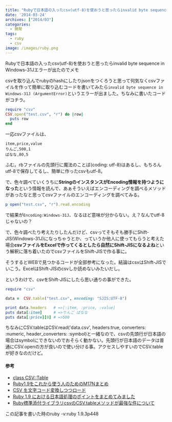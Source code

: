 ```yaml
---
title: "Rubyで日本語の入ったcsv(utf-8)を使おうと思ったらinvalid byte sequence in Windows-31Jエラーが出たのでメモ"
date: '2014-03-24'
archives: ["2014/03"]
categories:
  - 開発
tags:
  - ruby
  - csv
image: /images/ruby.png
---
```

Rubyで日本語の入ったcsv(utf-8)を使おうと思ったらinvalid byte sequence in Windows-31Jエラーが出たのでメモ

<!--more-->

csvを取り込んでrubyのhashにしたりjsonをつくろうと思って何気なくcsvファイルを作って簡単に取り込むコードを書いてみたら`invalid byte sequence in Windows-31J (ArgumentError)`というエラーが出ました。ちなみに書いたコードがコチラ。

```ruby
require "csv"
CSV.open("test.csv", "r") do |row|
  puts row
end
```

一応csvファイルは、

```csv
item,price,value
りんご,500,1
ばなな,80,5
```

ふむ。rbファイルの先頭行に魔法のことば(coding: utf-8)はあるし、もちろんutf-8で保存してるし、簡単に作ったcsvもutf-8。

で、色々調べていくうちに**StringのインスタンスがEncoding情報を持つようになった**という情報を読んで、あぁそういえばエンコーディングを調べるメソッドがあったなと思ってcsvファイルのエンコーディングを調べてみる。

```ruby
p open("test.csv", "r").read.encoding
```

で結果が`Encoding:Windows-31J`、なるほど意味が分からない。え？なんでutf-8じゃないの？

で、色々調べたり考えたりしたんだけど、csvってそもそも勝手にShift-JIS(Windows-31J)になっちゃうとか、っていうか他人に使ってもらうと考えた場合**csvファイルをExcelで作ってくるとしたら自然にShift-JISになるよね**という解釈に落ち着いたのでcsvファイルをShift-JISで作る事に。

そうするとWEBで見つかるコードが全部参考になった。結論はcsvはShift-JISでいこう。ExcelはShift-JISのcsvしか読めないみたいだし。

というわけで、csvをShift-JISにしたら思い通りの事ができた。

```ruby
require "csv"

data =  CSV.table("test.csv", encoding: "SJIS:UTF-8")

print data.headers   # =>[:item, :price, :value]
puts data[:item]     # =>りんご ばなな
puts data[:price][0] # =>500
```

ちなみにCSV.tableはCSV.read('data.csv', headers:true, converters: :numeric, header_converters: :symbol)と一緒なので、csvの先頭行が日本語の場合はsymbolにできないのでおそらく動かない。先頭行が日本語のデータは普通にCSV.openの方が良いので使い分ける事。アクセスしやすいのでCSV.tableが好きなのだけど。

#### 参考

* [class CSV::Table](https://docs.ruby-lang.org/ja/1.9.3/class/CSV=3a=3aTable.html)
* [Ruby1.9をこれから使う人のためのM17Nまとめ](https://d.hatena.ne.jp/xibbar/20090126/1232946944)
* [CSV を文字コード変換しつつロード](https://qiita.com/labocho/items/8559576b71642b79df67)
* [Ruby 1.9 における日本語処理のポイントをまとめてみました](https://d.hatena.ne.jp/keita_yamaguchi/20080620/1213966049)
* [Ruby標準添付ライブラリcsvのCSV.tableメソッドが最強な件について](https://melborne.github.io/2013/01/24/csv-table-method-is-awesome/)

この記事を書いた時のruby -v:ruby 1.9.3p448
